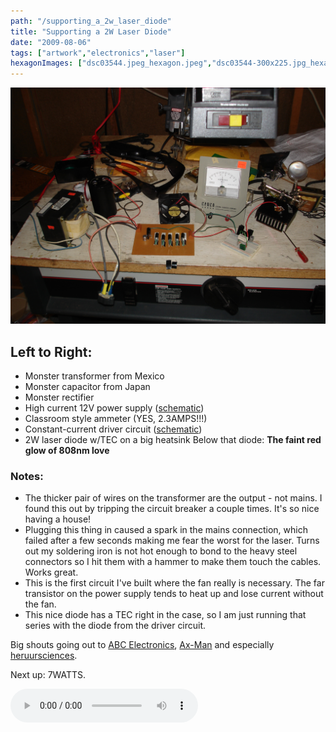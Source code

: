 ```yaml
---
path: "/supporting_a_2w_laser_diode"
title: "Supporting a 2W Laser Diode"
date: "2009-08-06"
tags: ["artwork","electronics","laser"]
hexagonImages: ["dsc03544.jpeg_hexagon.jpeg","dsc03544-300x225.jpg_hexagon.jpeg","dsc03544.jpg_hexagon.jpeg"]
---
```


[![dsc03544](dsc03544.jpg "dsc03544")](dsc03544.jpg)

Left to Right:
--------------

*   Monster transformer from Mexico
*   Monster capacitor from Japan
*   Monster rectifier
*   High current 12V power supply ([schematic](http://www.elecfree.com/circuit/power-supply/12-volt-30-amp-by-7812/))
*   Classroom style ammeter (YES, 2.3AMPS!!!)
*   Constant-current driver circuit ([schematic](http://www.repairfaq.org/sam/laserdps.htm#dpsccs))
*   2W laser diode w/TEC on a big heatsink
Below that diode: **The faint red glow of 808nm love**

### Notes:

*   The thicker pair of wires on the transformer are the output - not mains. I found this out by tripping the circuit breaker a couple times. It's so nice having a house!
*   Plugging this thing in caused a spark in the mains connection, which failed after a few seconds making me fear the worst for the laser. Turns out my soldering iron is not hot enough to bond to the heavy steel connectors so I hit them with a hammer to make them touch the cables. Works great.
*   This is the first circuit I've built where the fan really is necessary. The far transistor on the power supply tends to heat up and lose current without the fan.
*   This nice diode has a TEC right in the case, so I am just running that series with the diode from the driver circuit.

Big shouts going out to [ABC Electronics](http://www.abcelectronicsmn.com/), [Ax-Man](http://ax-man.com/) and especially [heruursciences](http://laserpointerforums.com/f55/red-808nm-1-5-watt-laser-diodes-more-cheap-39834.html).

Next up: 7WATTS.

<audio controls="controls" preload="auto" autobuffer="autobuffer" xmlns="http://www.w3.org/1999/xhtml"><source src="14-whats-on-your-mind-pure-energy.mp3"></audio>

